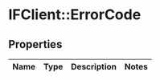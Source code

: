 # IFClient::ErrorCode

## Properties
Name | Type | Description | Notes
------------ | ------------- | ------------- | -------------


